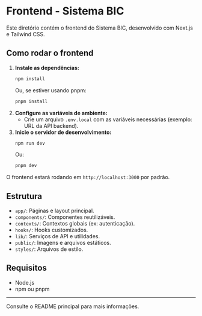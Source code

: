 # Frontend - Sistema BIC

Este diretório contém o frontend do Sistema BIC, desenvolvido com Next.js e Tailwind CSS.

## Como rodar o frontend

1. **Instale as dependências:**
   ```powershell
   npm install
   ```
   Ou, se estiver usando pnpm:
   ```powershell
   pnpm install
   ```
2. **Configure as variáveis de ambiente:**
   - Crie um arquivo `.env.local` com as variáveis necessárias (exemplo: URL da API backend).
3. **Inicie o servidor de desenvolvimento:**
   ```powershell
   npm run dev
   ```
   Ou:
   ```powershell
   pnpm dev
   ```

O frontend estará rodando em `http://localhost:3000` por padrão.

## Estrutura
- `app/`: Páginas e layout principal.
- `components/`: Componentes reutilizáveis.
- `contexts/`: Contextos globais (ex: autenticação).
- `hooks/`: Hooks customizados.
- `lib/`: Serviços de API e utilidades.
- `public/`: Imagens e arquivos estáticos.
- `styles/`: Arquivos de estilo.

## Requisitos
- Node.js
- npm ou pnpm

---

Consulte o README principal para mais informações.
